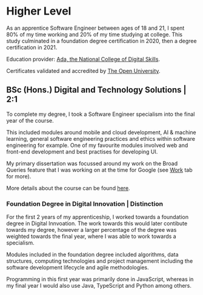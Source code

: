 # Higher Level

As an apprentice Software Engineer between ages of 18 and 21, I spent 80% of my time working and 20% of my time studying at college. This study culminated in a foundation degree certification in 2020, then a degree certification in 2021.

Education provider: [Ada, the National College of Digital Skills](https://www.ada.ac.uk).

Certificates validated and accredited by [The Open University](https://www.open.ac.uk/).

## BSc (Hons.) Digital and Technology Solutions | 2:1

To complete my degree, I took a Software Engineer specialism into the final year of the course.

This included modules around mobile and cloud development, AI & machine learning, general software engineering practices and ethics within software engineering for example. One of my favourite modules involved web and front-end development and best practises for developing UI.

My primary dissertation was focussed around my work on the Broad Queries feature that I was working on at the time for Google (see [Work](https://ahuggett.uk/work) tab for more).

More details about the course can be found [here](https://www.open.ac.uk/business/apprenticeships/programmes-england/digital-and-technology-solutions-degree).

### Foundation Degree in Digital Innovation | Distinction

For the first 2 years of my apprenticeship, I worked towards a foundation degree in Digital Innvoation. The work towards this would later contibute towards my degree, however a larger percentage of the degree was weighted towards the final year, where I was able to work towards a specialism.

Modules included in the foundation degree included algorithms, data structures, computing technologies and project management including the software development lifecycle and agile methodologies.

Programming in this first year was primarily done in JavaScript, whereas in my final year I would also use Java, TypeScript and Python among others. 
